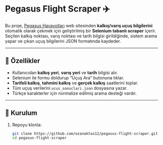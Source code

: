 # Pegasus Flight Scraper ✈️

Bu proje, [Pegasus Havayolları](https://www.flypgs.com/kalkis-varis-bilgilerimiz) web sitesinden **kalkış/varış uçuş bilgilerini** otomatik olarak çekmek için geliştirilmiş bir **Selenium tabanlı scraper** içerir.  
Seçilen kalkış noktası, varış noktası ve tarih bilgisi girildiğinde, sistem arama yapar ve çıkan uçuş bilgilerini JSON formatında kaydeder.

---

## 🚀 Özellikler
- Kullanıcıdan **kalkış yeri**, **varış yeri** ve **tarih** bilgisi alır.  
- Selenium ile formu doldurup “Uçuş Ara” butonuna tıklar.  
- **Tarifeli kalkış**, **tahmini kalkış** ve **gerçek kalkış** saatlerini toplar.  
- Tüm uçuş verilerini `ucus_sonuclari.json` dosyasına yazar.  
- Türkçe karakterler için normalize edilmiş arama desteği vardır.  

---

## 🔧 Kurulum
1. Repoyu klonla:
   ```bash
   git clone https://github.com/ozanaktas12/pegasus-flight-scraper.git
   cd pegasus-flight-scraper
